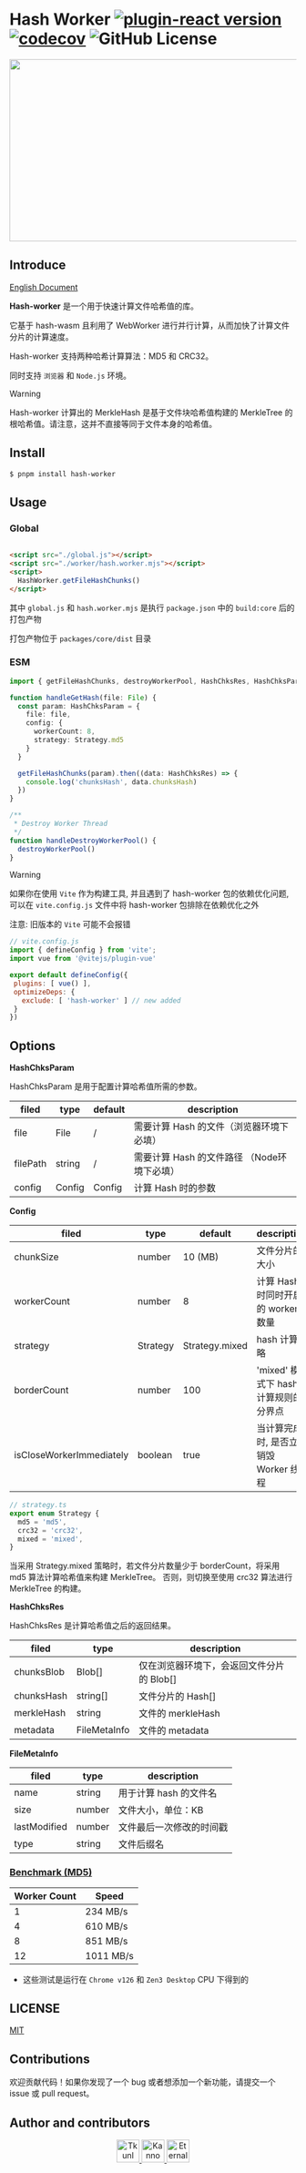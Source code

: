 # Hash Worker [![plugin-react version](https://img.shields.io/npm/v/hash-worker.svg)](https://www.npmjs.com/package/hash-worker) [![codecov](https://codecov.io/gh/Tkunl/hash-worker/graph/badge.svg?token=G7GYAPEPYS)](https://codecov.io/gh/Tkunl/hash-worker) ![GitHub License](https://img.shields.io/github/license/Tkunl/hash-worker)

<p align="center">
<img src="https://socialify.git.ci/Tkunl/hash-worker/image?font=Inter&language=1&name=1&owner=1&pattern=Plus&theme=Auto" width="640" height="320" />
</p>

## Introduce

[English Document](./README.md)

**Hash-worker** 是一个用于快速计算文件哈希值的库。

它基于 hash-wasm 且利用了 WebWorker 进行并行计算，从而加快了计算文件分片的计算速度。

Hash-worker 支持两种哈希计算算法：MD5 和 CRC32。

同时支持 `浏览器` 和 `Node.js` 环境。

> [!WARNING]
> Hash-worker 计算出的 MerkleHash 是基于文件块哈希值构建的 MerkleTree 的根哈希值。请注意，这并不直接等同于文件本身的哈希值。

## Install

```bash
$ pnpm install hash-worker
```

## Usage

### Global

```html

<script src="./global.js"></script>
<script src="./worker/hash.worker.mjs"></script>
<script>
  HashWorker.getFileHashChunks()
</script>
```

其中 `global.js` 和 `hash.worker.mjs` 是执行 `package.json` 中的 `build:core` 后的打包产物

打包产物位于 `packages/core/dist` 目录

### ESM

``` ts
import { getFileHashChunks, destroyWorkerPool, HashChksRes, HashChksParam } from 'hash-worker'

function handleGetHash(file: File) {
  const param: HashChksParam = {
    file: file,
    config: {
      workerCount: 8,
      strategy: Strategy.md5
    }
  }

  getFileHashChunks(param).then((data: HashChksRes) => {
    console.log('chunksHash', data.chunksHash)
  })
}

/**
 * Destroy Worker Thread
 */
function handleDestroyWorkerPool() {
  destroyWorkerPool()
}
```

> [!WARNING]
> 如果你在使用 `Vite` 作为构建工具, 并且遇到了 hash-worker 包的依赖优化问题, 可以在 `vite.config.js` 文件中将 hash-worker
包排除在依赖优化之外 
> 
> 注意: 旧版本的 `Vite` 可能不会报错

 ```js
// vite.config.js
import { defineConfig } from 'vite';
import vue from '@vitejs/plugin-vue'

export default defineConfig({
  plugins: [ vue() ],
  optimizeDeps: {
    exclude: [ 'hash-worker' ] // new added
  }
})
 ```

## Options

**HashChksParam**

HashChksParam 是用于配置计算哈希值所需的参数。

| filed    | type   | default | description                 |
|----------|--------|---------|-----------------------------|
| file     | File   | /       | 需要计算 Hash 的文件（浏览器环境下必填）     |
| filePath | string | /       | 需要计算 Hash 的文件路径 （Node环境下必填） |
| config   | Config | Config  | 计算 Hash 时的参数                |

**Config**

| filed                    | type     | default        | description               |
|--------------------------|----------|----------------|---------------------------|
| chunkSize                | number   | 10 (MB)        | 文件分片的大小                   |
| workerCount              | number   | 8              | 计算 Hash 时同时开启的 worker 数量  |
| strategy                 | Strategy | Strategy.mixed | hash 计算策略                 |
| borderCount              | number   | 100            | 'mixed' 模式下 hash 计算规则的分界点 |
| isCloseWorkerImmediately | boolean  | true           | 当计算完成时, 是否立即销毁 Worker 线程  |

```ts
// strategy.ts
export enum Strategy {
  md5 = 'md5',
  crc32 = 'crc32',
  mixed = 'mixed',
}
```

当采用 Strategy.mixed 策略时，若文件分片数量少于 borderCount，将采用 md5 算法计算哈希值来构建 MerkleTree。
否则，则切换至使用 crc32 算法进行 MerkleTree 的构建。

**HashChksRes**

HashChksRes 是计算哈希值之后的返回结果。

| filed      | type         | description              |
|------------|--------------|--------------------------|
| chunksBlob | Blob[]       | 仅在浏览器环境下，会返回文件分片的 Blob[] |
| chunksHash | string[]     | 文件分片的 Hash[]             |
| merkleHash | string       | 文件的 merkleHash           |
| metadata   | FileMetaInfo | 文件的 metadata             |

**FileMetaInfo**

| filed        | type   | description    |
|--------------|--------|----------------|
| name         | string | 用于计算 hash 的文件名 |
| size         | number | 文件大小，单位：KB     |
| lastModified | number | 文件最后一次修改的时间戳   |
| type         | string | 文件后缀名          |

### [Benchmark (MD5)](./packages/benchmark/README-zh.md)

| Worker Count | Speed     |
|--------------|-----------|
| 1            | 234 MB/s  |
| 4            | 610 MB/s  |
| 8            | 851 MB/s  |
| 12           | 1011 MB/s |

* 这些测试是运行在 `Chrome v126` 和 `Zen3 Desktop` CPU 下得到的

## LICENSE

[MIT](./LICENSE)

## Contributions

欢迎贡献代码！如果你发现了一个 bug 或者想添加一个新功能，请提交一个 issue 或 pull request。

## Author and contributors

<p align="center">
  <a href="https://github.com/Tkunl">
    <img src="https://avatars.githubusercontent.com/u/19854081?v=4" width="40" height="40" alt="Tkunl">
  </a>
  <a href="https://github.com/nonzzz">
    <img src="https://avatars.githubusercontent.com/u/52351095?v=4&s=40" width="40" height="40" alt="Kanno">
  </a>
  <a href="https://github.com/Eternal-could">
    <img src="https://avatars.githubusercontent.com/u/74654896?v=4" width="40" height="40" alt="Eternal-could">
  </a>
</p>






